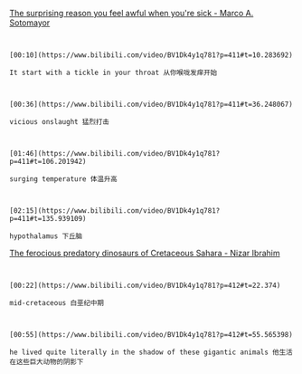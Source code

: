 
[The surprising reason you feel awful when you're sick - Marco A. Sotomayor](https://www.bilibili.com/video/BV1Dk4y1q781?p=411)

```ad-note


[00:10](https://www.bilibili.com/video/BV1Dk4y1q781?p=411#t=10.283692)

It start with a tickle in your throat 从你喉咙发痒开始

```

```ad-note


[00:36](https://www.bilibili.com/video/BV1Dk4y1q781?p=411#t=36.248067)

vicious onslaught 猛烈打击

```
```ad-note


[01:46](https://www.bilibili.com/video/BV1Dk4y1q781?p=411#t=106.201942)

surging temperature 体温升高

```

```ad-note


[02:15](https://www.bilibili.com/video/BV1Dk4y1q781?p=411#t=135.939109)

hypothalamus 下丘脑

```

[The ferocious predatory dinosaurs of Cretaceous Sahara - Nizar Ibrahim](https://www.bilibili.com/video/BV1Dk4y1q781?p=412)


```ad-note


[00:22](https://www.bilibili.com/video/BV1Dk4y1q781?p=412#t=22.374)

mid-cretaceous 白垩纪中期

```

```ad-note


[00:55](https://www.bilibili.com/video/BV1Dk4y1q781?p=412#t=55.565398)

he lived quite literally in the shadow of these gigantic animals 他生活在这些巨大动物的阴影下

```

